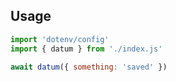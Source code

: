 ## Usage

```javascript
import 'dotenv/config'
import { datum } from './index.js'

await datum({ something: 'saved' })
```
